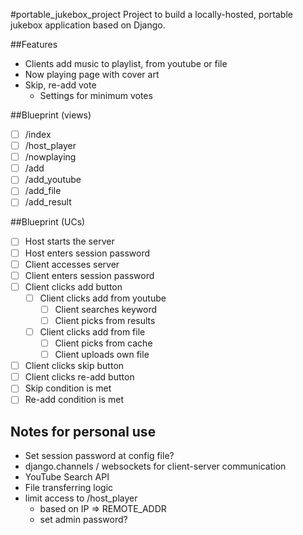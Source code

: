 #portable_jukebox_project
Project to build a locally-hosted, portable jukebox application based on Django.

##Features
- Clients add music to playlist, from youtube or file
- Now playing page with cover art
- Skip, re-add vote
    - Settings for minimum votes

##Blueprint (views)
- [ ] /index
- [ ] /host_player
- [ ] /nowplaying
- [ ] /add
- [ ] /add_youtube
- [ ] /add_file
- [ ] /add_result

##Blueprint (UCs)
- [ ] Host starts the server
- [ ] Host enters session password
- [ ] Client accesses server
- [ ] Client enters session password
- [ ] Client clicks add button
    - [ ] Client clicks add from youtube
        - [ ] Client searches keyword
        - [ ] Client picks from results
    - [ ] Client clicks add from file
        - [ ] Client picks from cache
        - [ ] Client uploads own file
- [ ] Client clicks skip button
- [ ] Client clicks re-add button
- [ ] Skip condition is met
- [ ] Re-add condition is met

## Notes for personal use
- Set session password at config file?
- django.channels / websockets for client-server communication
- YouTube Search API
- File transferring logic
- limit access to /host_player
    - based on IP => REMOTE_ADDR
    - set admin password?
